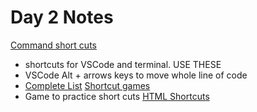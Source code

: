 # Day 2 Notes

[Command short cuts](https://github.com/alchemycodelab/september-2021-foundations-prep/blob/main/02-making-a-website-html-and-css/notes/keyboard.md)
* shortcuts for VSCode and terminal. USE THESE
* VSCode Alt + arrows keys to move whole line of code
* [Complete List](https://code.visualstudio.com/shortcuts/keyboard-shortcuts-windows.pdf)
[Shortcut games](https://www.shortcutfoo.com/app/dojos/vscode-win)
* Game to practice short cuts 
[HTML Shortcuts](https://github.com/alchemycodelab/september-2021-foundations-prep/blob/main/02-making-a-website-html-and-css/notes/html.md)